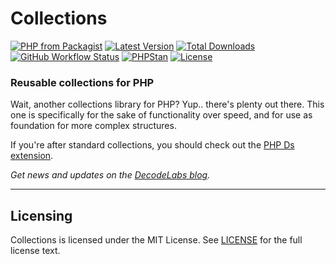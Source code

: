 # Collections

[![PHP from Packagist](https://img.shields.io/packagist/php-v/decodelabs/collections?style=flat)](https://packagist.org/packages/decodelabs/collections)
[![Latest Version](https://img.shields.io/packagist/v/decodelabs/collections.svg?style=flat)](https://packagist.org/packages/decodelabs/collections)
[![Total Downloads](https://img.shields.io/packagist/dt/decodelabs/collections.svg?style=flat)](https://packagist.org/packages/decodelabs/collections)
[![GitHub Workflow Status](https://img.shields.io/github/actions/workflow/status/decodelabs/collections/integrate.yml?branch=develop)](https://github.com/decodelabs/collections/actions/workflows/integrate.yml)
[![PHPStan](https://img.shields.io/badge/PHPStan-enabled-44CC11.svg?longCache=true&style=flat)](https://github.com/phpstan/phpstan)
[![License](https://img.shields.io/packagist/l/decodelabs/collections?style=flat)](https://packagist.org/packages/decodelabs/collections)

### Reusable collections for PHP

Wait, another collections library for PHP?
Yup.. there's plenty out there. This one is specifically for the sake of functionality over speed, and for use as foundation for more complex structures.

If you're after standard collections, you should check out the [PHP Ds extension](https://www.php.net/manual/en/book.ds.php).

_Get news and updates on the [DecodeLabs blog](https://blog.decodelabs.com)._

---


## Licensing
Collections is licensed under the MIT License. See [LICENSE](./LICENSE) for the full license text.
